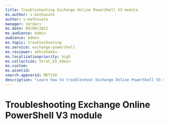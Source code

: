 ```yaml
---
title: Troubleshooting Exchange Online PowerShell V3 module
ms.author: v-mathavale
author: v-mathavale
manager: serdars
ms.date: 09/09/2022
ms.audience: Admin
audience: Admin
ms.topic: troubleshooting
ms.service: exchange-powershell
ms.reviewer: abhishekku
ms.localizationpriority: high
ms.collection: Strat_EX_Admin
ms.custom:
ms.assetid:
search.appverid: MET150
description: "Learn how to troubleshoot Exchange Online PowerShell V3 module."
---
```

# Troubleshooting Exchange Online PowerShell V3 module
    